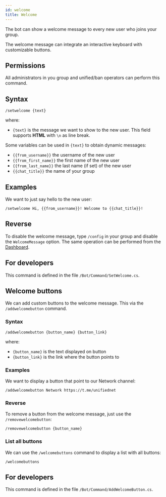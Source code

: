 ```yaml
---
id: welcome
title: Welcome
---
```


The bot can show a welcome message to every new user who joins your group.

The welcome message can integrate an interactive keyboard with customizable buttons.

## Permissions
All administrators in you group and unified/ban operators can perform this command.

## Syntax
```
/setwelcome {text}
```

where:
- `{text}` is the message we want to show to the new user. This field supports **HTML** with `\n` as line break. 

Some variables can be used in `{text}` to obtain dynamic messages:
- `{{from_username}}` the username of the new user
- `{{from_first_name}}` the first name of the new user
- `{{from_last_name}}` the last name (if set) of the new user
- `{{chat_title}}` the name of your group

## Examples
We want to just say hello to the new user:

```
/setwelcome Hi, {{from_username}}! Welcome to {{chat_title}}!
```

## Reverse
To disable the welcome message, type `/config` in your group and disable the `WelcomeMessage` option. The same 
operation can be performed from the [Dashboard](https://unifiedban.solutions).

## For developers
This command is defined in the file `/Bot/Command/SetWelcome.cs`.

## Welcome buttons
We can add custom buttons to the welcome message. This via the `/addwelcomebutton` command.

### Syntax
```
/addwelcomebutton {button_name} {button_link}
```

where:
- `{button_name}` is the text displayed on button
- `{button_link}` is the link where the button points to

### Examples
We want to display a button that point to our Network channel:

```
/addwelcomebutton Network https://t.me/unifiednet
```

### Reverse
To remove a button from the welcome message, just use the `/removewelcomebutton`:

```
/removewelcomebutton {button_name}
```

### List all buttons
We can use the `/welcomebuttons` command to display a list with all buttons:

```
/welcomebuttons
```

## For developers
This command is defined in the file `/Bot/Command/AddWelcomeButton.cs`.
